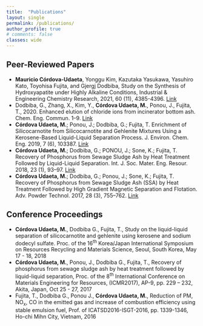 ```yaml
---
title:  "Publications"
layout: single
permalink: /publications/
author_profile: true
# comments: false
classes: wide
---
```

## Peer-Reviewed Papers
- **Mauricio Córdova-Udaeta**, Yonggu Kim, Kazutaka Yasukawa, Yasuhiro Kato, Toyohisa Fujita, and Gjergj Dodbiba, Study on the Synthesis of Hydroxyapatite under Highly Alkaline Conditions, Industrial & Engineering Chemistry Research, 2021, 60 (11), 4385-4396. [Link](https://doi.org/10.1021/acs.iecr.0c05969)
- Dodbiba, G., Zhang, X., Kim, Y., **Córdova Udaeta, M.**, Ponou, J., Fujita, T., 2020. Enhanced elution of chloride ions from incinerator bottom ash. Chem. Eng. Commun. 1–9. [Link](https://doi.org/10.1080/00986445.2020.1811698)
- **Córdova Udaeta, M.**; Ponou, J.; Dodbiba, G.; Fujita, T. Enrichment of Silicocarnotite from Silicocarnotite
and Gehlenite Mixtures Using a Kerosene-Based Liquid-Liquid Separation Process. J. Environ. Chem. Eng.
2019, 7 (6), 103387. [Link](https://doi.org/10.1016/j.jece.2019.103387)
- **Córdova Udaeta, M.**; Dodbiba, G.; PONOU, J.; Sone, K.; Fujita, T. Recovery of Phosphorus from Sewage
Sludge Ash by Heat Treatment Followed by Liquid-Liquid Separation. Int. J. Soc. Mater. Eng. Resour.
2018, 23 (1), 93–97. [Link](https://doi.org/10.5188/ijsmer.23.93)
- **Córdova Udaeta, M.**; Dodbiba, G.; Ponou, J.; Sone, K.; Fujita, T. Recovery of Phosphorus from Sewage
Sludge Ash (SSA) by Heat Treatment Followed by High Gradient Magnetic Separation and Flotation. Adv.
Powder Technol. 2017, 28 (3), 755–762. [Link](https://doi.org/10.1016/j.apt.2016.11.023)

## Conference Proceedings
- **Córdova Udaeta, M.**, Dodbiba G., Fujita, T., Study on the liquid-liquid separation of silicocarnotite
and gehlenite using kerosene and sodium dodecyl sulfate. Proc. of the 16<sup>th</sup> Korea/Japan International
Symposium on Resources Recycling and Materials Science, Seoul, South Korea, May 17 - 18, 2018
- **Córdova Udaeta, M.**, Ponou, J., Dodbiba G., Fujita, T., Recovery of phosphorus from sewage sludge
ash by heat treatment followed by liquid-liquid separation, Proc. of the 8<sup>th</sup> International Conference on
Materials Engineering for Resources, (ICMR2017), AP-9, pp. 229 – 232, Akita, Japan, Oct 25 - 27, 2017
- Fujita, T., Dodbiba G., Ponou J., **Córdova Udaeta, M.**, Reduction of PM, NO<sub>x</sub>, CO in the emitted
gas and increase of combustion efficiency using stable emulsion fuel, Prof. of ICATSD2016-ISGT-2016, pp.
1339-1346, Ho-chi Mihn City, Vietnam, 2016
